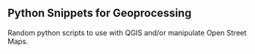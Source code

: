 ## Python Snippets for Geoprocessing
Random python scripts to use with QGIS and/or manipulate Open Street Maps.
